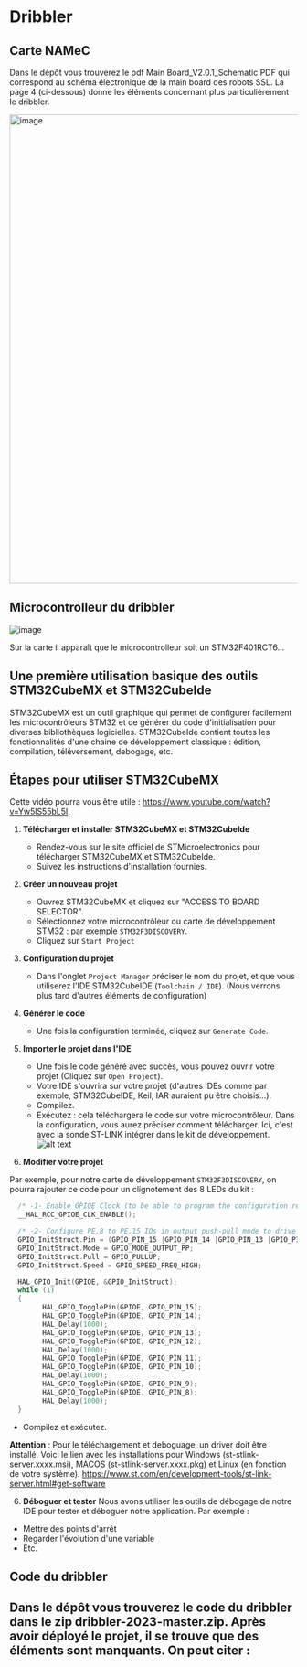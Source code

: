 # Dribbler

## Carte NAMeC

Dans le dépôt vous trouverez le pdf Main Board_V2.0.1_Schematic.PDF qui correspond au schéma électronique de la main board des robots SSL. La page 4 (ci-dessous) donne les éléments concernant plus particulièrement le dribbler.

<img width="821" alt="image" src="https://github.com/user-attachments/assets/f8aa2cb5-94fa-464e-87f9-b6fb41876f88" />

## Microcontrolleur du dribbler

![image](https://github.com/user-attachments/assets/23014840-5b39-4a6e-8232-77ea5e358f85)

Sur la carte il apparaît que le microcontrolleur soit un STM32F401RCT6...

## Une première utilisation basique des outils STM32CubeMX et STM32CubeIde

STM32CubeMX est un outil graphique qui permet de configurer facilement les microcontrôleurs STM32 et de générer du code d'initialisation pour diverses bibliothèques logicielles. STM32CubeIde contient toutes les fonctionnalités d'une chaine de développement classique : édition, compilation, téléversement, debogage, etc.

## Étapes pour utiliser STM32CubeMX

Cette vidéo pourra vous être utile : https://www.youtube.com/watch?v=Yw5lS55bL5I.

1. **Télécharger et installer STM32CubeMX et STM32CubeIde**
    - Rendez-vous sur le site officiel de STMicroelectronics pour télécharger STM32CubeMX et STM32CubeIde.
    - Suivez les instructions d'installation fournies.

2. **Créer un nouveau projet**
    - Ouvrez STM32CubeMX et cliquez sur "ACCESS TO BOARD SELECTOR".
    - Sélectionnez votre microcontrôleur ou carte de développement STM32 : par exemple `STM32F3DISCOVERY`.
    - Cliquez sur `Start Project`

3. **Configuration du projet**
    - Dans l'onglet `Project Manager` préciser le nom du projet, et que vous utiliserez l'IDE STM32CubeIDE (`Toolchain / IDE`).
(Nous verrons plus tard d'autres éléments de configuration)

4. **Générer le code**
    - Une fois la configuration terminée, cliquez sur `Generate Code`.

5. **Importer le projet dans l'IDE**
    - Une fois le code généré avec succès, vous pouvez ouvrir votre projet (Cliquez sur `Open Project`).
    - Votre IDE s'ouvrira sur votre projet (d'autres IDEs comme par exemple, STM32CubeIDE, Keil, IAR auraient pu être choisis...).
    - Compilez.
    - Exécutez : cela téléchargera le code sur votre microcontrôleur.
Dans la configuration, vous aurez préciser comment télécharger. Ici, c'est avec la sonde ST-LINK intégrer dans le kit de développement.
![alt text](image-3.png)
6. **Modifier votre projet**

Par exemple, pour notre carte de développement `STM32F3DISCOVERY`, on pourra rajouter ce code pour un clignotement des 8 LEDs du kit :

```C
  /* -1- Enable GPIOE Clock (to be able to program the configuration registers) */
  __HAL_RCC_GPIOE_CLK_ENABLE();

  /* -2- Configure PE.8 to PE.15 IOs in output push-pull mode to drive external LEDs */
  GPIO_InitStruct.Pin = (GPIO_PIN_15 |GPIO_PIN_14 |GPIO_PIN_13 |GPIO_PIN_12 |GPIO_PIN_11 | GPIO_PIN_10 | GPIO_PIN_9 | GPIO_PIN_8);
  GPIO_InitStruct.Mode = GPIO_MODE_OUTPUT_PP;
  GPIO_InitStruct.Pull = GPIO_PULLUP;
  GPIO_InitStruct.Speed = GPIO_SPEED_FREQ_HIGH;

  HAL_GPIO_Init(GPIOE, &GPIO_InitStruct);
  while (1)
  {
	    HAL_GPIO_TogglePin(GPIOE, GPIO_PIN_15);
	    HAL_GPIO_TogglePin(GPIOE, GPIO_PIN_14);
	    HAL_Delay(1000);
	    HAL_GPIO_TogglePin(GPIOE, GPIO_PIN_13);
	    HAL_GPIO_TogglePin(GPIOE, GPIO_PIN_12);
	    HAL_Delay(1000);
	    HAL_GPIO_TogglePin(GPIOE, GPIO_PIN_11);
	    HAL_GPIO_TogglePin(GPIOE, GPIO_PIN_10);
	    HAL_Delay(1000);
	    HAL_GPIO_TogglePin(GPIOE, GPIO_PIN_9);
	    HAL_GPIO_TogglePin(GPIOE, GPIO_PIN_8);
	    HAL_Delay(1000);
  }
```

- Compilez et exécutez.

**Attention** : Pour le téléchargement et deboguage, un driver doit être installé. Voici le lien avec les installations pour Windows (st-stlink-server.xxxx.msi), MACOS (st-stlink-server.xxxx.pkg) et Linux (en fonction de votre système).
https://www.st.com/en/development-tools/st-link-server.html#get-software

6. **Déboguer et tester**
Nous avons utiliser les outils de débogage de notre IDE pour tester et déboguer notre application. Par exemple :
- Mettre des points d'arrêt
- Regarder l'évolution d'une variable
- Etc.

## Code du dribbler

Dans le dépôt vous trouverez le code du dribbler dans le zip dribbler-2023-master.zip. Après avoir déployé le projet, il se trouve que des éléments sont manquants. On peut citer :
- 





